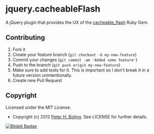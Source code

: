 jquery.cacheableFlash
=====================

A jQuery plugin that provides the UX of the [cacheable_flash](http://github.com/pivotal/cacheable_flash) Ruby Gem.

## Contributing

1. Fork it
2. Create your feature branch (`git checkout -b my-new-feature`)
3. Commit your changes (`git commit -am 'Added some feature'`)
4. Push to the branch (`git push origin my-new-feature`)
5. Make sure to add tests for it. This is important so I don't break it in a future version unintentionally.
6. Create new Pull Request

## Copyright

Licensed under the MIT License.

* Copyright (c) 2012 [Peter H. Boling](http://peterboling.com). See LICENSE for further details.


[![Bitdeli Badge](https://d2weczhvl823v0.cloudfront.net/pboling/jquery.cacheableflash/trend.png)](https://bitdeli.com/free "Bitdeli Badge")

